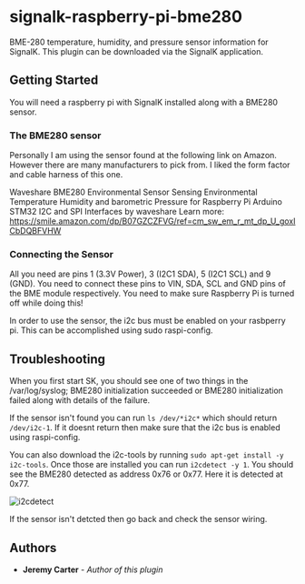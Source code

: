 # signalk-raspberry-pi-bme280
BME-280 temperature, humidity, and pressure sensor information for SignalK. This plugin can be downloaded via the SignalK application.

## Getting Started
You will need a raspberry pi with SignalK installed along with a BME280 sensor.

### The BME280 sensor
Personally I am using the sensor found at the following link on Amazon. However there are many manufacturers to pick from. I liked the form factor and cable harness of this one.

Waveshare BME280 Environmental Sensor Sensing Environmental Temperature Humidity and barometric Pressure for Raspberry Pi Arduino STM32 I2C and SPI Interfaces
by waveshare
Learn more: https://smile.amazon.com/dp/B07GZCZFVG/ref=cm_sw_em_r_mt_dp_U_goxICbDQBFVHW

### Connecting the Sensor
All you need are pins 1 (3.3V Power), 3 (I2C1 SDA), 5 (I2C1 SCL) and 9 (GND). You need to connect these pins to VIN, SDA, SCL and GND pins of the BME module respectively. You need to make sure Raspberry Pi is turned off while doing this!

In order to use the sensor, the i2c bus must be enabled on your rasbperry pi. This can be accomplished using
sudo raspi-config.

## Troubleshooting
When you first start SK, you should see one of two things in the /var/log/syslog; BME280 initialization succeeded or BME280 initialization failed along with details of the failure.

If the sensor isn't found you can run `ls /dev/*i2c*` which should return `/dev/i2c-1`. If it doesnt return then make sure that the i2c bus is enabled using raspi-config.

You can also download the i2c-tools by running `sudo apt-get install -y i2c-tools`. Once those are installed you can run `i2cdetect -y 1`. You should see the BME280 detected as address 0x76 or 0x77. Here it is detected at 0x77. 

![i2cdetect](https://user-images.githubusercontent.com/30420708/77917295-02f10c00-7260-11ea-93e7-ae66e7deb47b.png)

If the sensor isn't detcted then go back and check the sensor wiring.

## Authors
* **Jeremy Carter** - *Author of this plugin*
